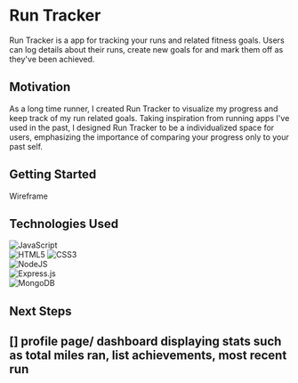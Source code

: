 # Run Tracker
Run Tracker is a app for tracking your runs and related fitness goals. Users can log details about their runs, create new goals for and mark them off as they've been achieved. 

## Motivation  
As a long time runner, I created Run Tracker to visualize my progress and keep track of my run related goals. Taking inspiration from running apps I've used in the past, I designed Run Tracker to be a individualized space for users, emphasizing the importance of comparing your progress only to your past self. 

## Getting Started


Wireframe



## Technologies Used
![JavaScript](https://img.shields.io/badge/javascript-%23323330.svg?style=for-the-badge&logo=javascript&logoColor=%23F7DF1E)  
![HTML5](https://img.shields.io/badge/html5-%23E34F26.svg?style=for-the-badge&logo=html5&logoColor=white) 
![CSS3](https://img.shields.io/badge/css3-%231572B6.svg?style=for-the-badge&logo=css3&logoColor=white)  
![NodeJS](https://img.shields.io/badge/node.js-6DA55F?style=for-the-badge&logo=node.js&logoColor=white)  
![Express.js](https://img.shields.io/badge/express.js-%23404d59.svg?style=for-the-badge&logo=express&logoColor=%2361DAFB)  
![MongoDB](https://img.shields.io/badge/MongoDB-%234ea94b.svg?style=for-the-badge&logo=mongodb&logoColor=white)

## Next Steps
[] profile page/ dashboard displaying stats such as total miles ran, list achievements, most recent run 
- 